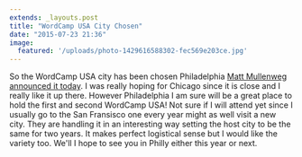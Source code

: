 ```yaml
---
extends: _layouts.post
title: "WordCamp USA City Chosen"
date: "2015-07-23 21:36"
image:
  featured: '/uploads/photo-1429616588302-fec569e203ce.jpg'
---
```

So the WordCamp USA city has been chosen Philadelphia [Matt Mullenweg announced it today](http://ma.tt/2015/07/wcus-philadelphia/). I was really hoping for Chicago since it is close and I really like it up there. However Philadelphia I am sure will be a great place to hold the first and second WordCamp USA! Not sure if I will attend yet since I usually go to the San Fransisco one every year might as well visit a new city. They are handling it in an interesting way setting the host city to be the same for two years. It makes perfect logistical sense but I would like the variety too. We'll I hope to see you in Philly either this year or next.
